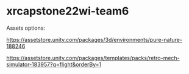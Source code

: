 # xrcapstone22wi-team6

Assets options:

https://assetstore.unity.com/packages/3d/environments/pure-nature-188246

https://assetstore.unity.com/packages/templates/packs/retro-mech-simulator-183957?q=flight&orderBy=1
